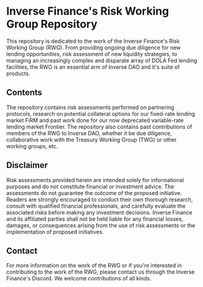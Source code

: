 # Inverse Finance's Risk Working Group Repository
This repository is dedicated to the work of the Inverse Finance's Risk Working Group (RWG). From providing ongoing due diligence for new lending opportunities, risk assessment of new liquidity strategies, to managing an increasingly complex and disparate array of DOLA Fed lending facilities, the RWG is an essential arm of Inverse DAO and it's suite of products.

## Contents
The repository contains risk assessments performed on partnering protocols, research on potential collateral options for our fixed-rate lending market FiRM and past work done for our now deprecated variable-rate lending market Frontier. The repository also contains past contributions of members of the RWG to Inverse DAO, whether it be due diligence, collaborative work with the Treasury Working Group (TWG) or other working groups, etc.

## Disclaimer
Risk assessments provided herein are intended solely for informational purposes and do not constitute financial or investment advice. The assessments do not guarantee the outcome of the proposed initiative. Readers are strongly encouraged to conduct their own thorough research, consult with qualified financial professionals, and carefully evaluate the associated risks before making any investment decisions. Inverse Finance and its affiliated parties shall not be held liable for any financial losses, damages, or consequences arising from the use of risk assessments or the implementation of proposed initiatives.

## Contact
For more information on the work of the RWG or if you're interested in contributing to the work of the RWG, please contact us through the Inverse Finance's Discord. We welcome contributions of all kinds.
